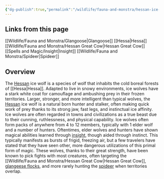 ```yaml
---
{"dg-publish":true,"permalink":"/wildlife/fauna-and-monstra/hessan-ice-wolf/"}
---
```


## Links from this page
[[Wildlife/Fauna and Monstra/Glangoose\|Glangoose]]
[[Hessa\|Hessa]]
[[Wildlife/Fauna and Monstra/Hessan Great Cow\|Hessan Great Cow]]
[[Spells and Magic/Insight\|Insight]]
[[Wildlife/Fauna and Monstra/Spideer\|Spideer]]
## Overview
The [Hessan](Hessa) ice wolf is a species of wolf that inhabits the cold boreal forests of [[Hessa\|Hessa]]. Adapted to live in snowy environments, ice wolves have a stark white coat for camouflage and ambushing prey in their frozen territories. Larger, stronger, and more intelligent than typical wolves, the [Hessan](Hessa) ice wolf is a natural born hunter and stalker, often making quick work of prey thanks to its strong jaw, fast legs, and instinctual ice affinity. Ice wolves are often regarded in towns and civilizations as a true beast due to their cunning, ruthlessness, and physical capability. Ice wolves often form packs of anywhere from 4 to 12 members, typically with 1 elder wolf and a number of hunters. Oftentimes, elder wolves and hunters have shown magical abilities learned through [insight](Insight.md), though aided through instinct. This typically manifests as bursts of frigid, freezing air, but a few travelers have stated that they have seen other, more dangerous utilizations of this primal form of magic. These wolves, thanks to their great strength, have been known to pick fights with most creatures, often targeting the [[Wildlife/Fauna and Monstra/Hessan Great Cow\|Hessan Great Cow]], [glangeese flocks](Glangoose.md), and more rarely hunting the [spideer](Spideer.md) when territories overlap.